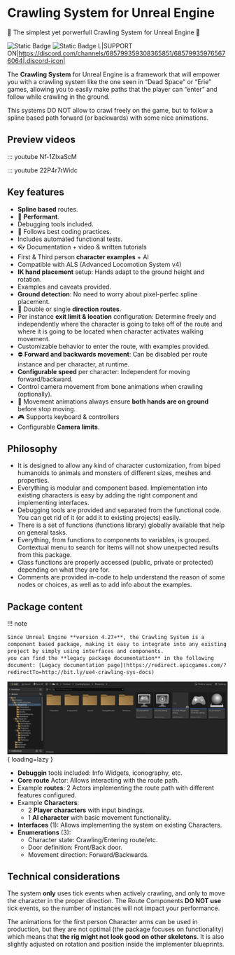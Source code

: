 # Crawling System for Unreal Engine

🎉 The simplest yet porwerfull Crawling System for Unreal Engine 🎉

![Static Badge](https://img.shields.io/badge/Engine_version-4.23%2B%2C_5.0%2B-brightblue?style=for-the-badge&logo=unrealengine&color=lightblue)
![Static Badge](https://img.shields.io/badge/Copies_sold-100%2B-brightblue?style=for-the-badge&color=brightgreen)
L|SUPPORT ON|https://discord.com/channels/685799359308365851/685799359765676064|.discord-icon|

The **Crawling System** for Unreal Engine is a framework that will empower you with a crawling system like the one seen in “Dead Space” or “Erie” games, allowing you to easily make paths that the player can “enter” and follow while crawling in the ground.  

This systems DO NOT allow to crawl freely on the game, but to follow a spline based path forward (or backwards) with some nice animations.

## Preview videos
::: youtube Nf-1ZlxaScM  


::: youtube 22P4r7rWidc



## Key features
- **Spline based** routes.
- 🚀 **Performant**.
- Debugging tools included.
- 💯 Follows best coding practices.
- Includes automated functional tests.
- 👓 Documentation + video & written tutorials
- First & Third person **character examples** + AI
- Compatible with ALS (Advanced Locomotion System v4)
- **IK hand placement** setup: Hands adapt to the ground height and rotation.
- Examples and caveats provided.
- **Ground detection**: No need to worry about pixel-perfec spline placement.
- 🚦 Double or single **direction routes**.
- Per instance **exit limit & location** configuration: Determine freely and independently where the character is going to take off of the route and where it is going to be located when character activates walking movement.
- Customizable behavior to enter the route, with examples provided.
- ⛔ **Forward and backwards movement**: Can be disabled per route instance and per character, at runtime.
- **Configurable speed** per character: Independent for moving forward/backward.
- Control camera movement from bone animations when crawling (optionally).
- 🧲 Movement animations always ensure **both hands are on ground** before stop moving.
- 🎮 Supports keyboard & controllers
- Configurable **Camera limits**.

## Philosophy
- It is designed to allow any kind of character customization, from biped humanoids to animals and monsters of different sizes, meshes and properties.
- Everything is modular and component based. Implementation into existing characters is easy by adding the right component and implementing interfaces.
- Debugging tools are provided and separated from the functional code. You can get rid of it (or add it to existing projects) easily.
- There is a set of functions (functions library) globally available that help on general tasks.
- Everything, from functions to components to variables, is grouped. Contextual menu to search for items will not show unexpected results from this package.
- Class functions are properly accessed (public, private or protected) depending on what they are for.
- Comments are provided in-code to help understand the reason of some nodes or choices, as well as to add info about the examples.

## Package content

!!! note

    Since Unreal Engine **version 4.27+**, the Crawling System is a component based package, making it easy to integrate into any existing project by simply using interfaces and components.
    you can find the **legacy package documentation** in the following document: [Legacy documentation page](https://redirect.epicgames.com/?redirectTo=http://bit.ly/ue4-crawling-sys-docs)



![Package content](./images/cs-package-content.jpg){ loading=lazy }

* **Debuggin** tools included: Info Widgets, iconography, etc.
* **Core route** Actor: Allows interacting with the route path.
* Example **routes**: 2 Actors implementing the route path with different features configured.
* Example **Characters**: 
    * 2 **Player characters** with input bindings.
    * 1 **AI character** with basic movement functionality.
* **Interfaces** (1): Allows implementing the system on existing Characters.
* **Enumerations** (3):
    * Character state: Crawling/Entering route/etc.
    * Door definition: Front/Back door.
    * Movement direction: Forward/Backwards.



## Technical considerations

The system **only** uses tick events when actively crawling, and only to move the character in the proper direction. The Route Components **DO NOT use** tick events, so the number of instances will not impact your performance.

The animations for the first person Character arms can be used in production, but they are not optimal (the package focuses on functionality) which means that **the rig might not look good on other skeletons**. It is also slightly adjusted on rotation and position inside the implementer blueprints.
